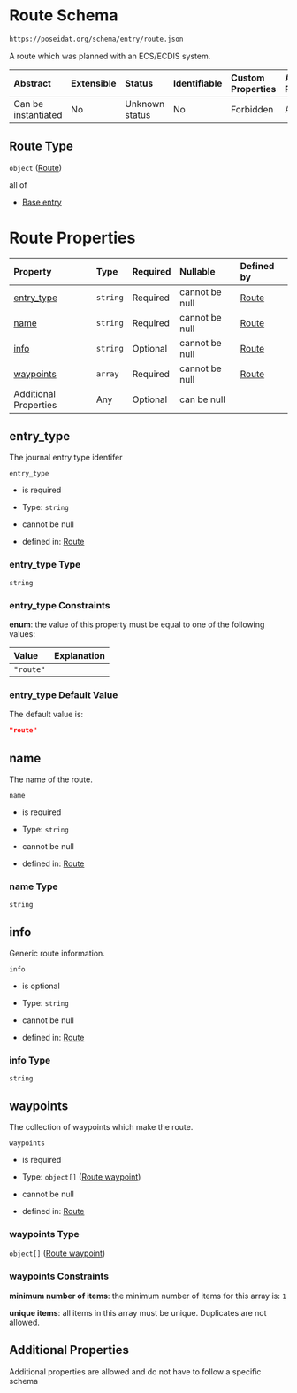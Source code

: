 # Route Schema

```txt
https://poseidat.org/schema/entry/route.json
```

A route which was planned with an ECS/ECDIS system.

| Abstract            | Extensible | Status         | Identifiable | Custom Properties | Additional Properties | Access Restrictions | Defined In                                                    |
| :------------------ | :--------- | :------------- | :----------- | :---------------- | :-------------------- | :------------------ | :------------------------------------------------------------ |
| Can be instantiated | No         | Unknown status | No           | Forbidden         | Allowed               | none                | [route.json](schemas/entry/route.json "open original schema") |

## Route Type

`object` ([Route](route.md))

all of

*   [Base entry](ais-entity-allof-base-entry.md "check type definition")

# Route Properties

| Property                  | Type     | Required | Nullable       | Defined by                                                                                                    |
| :------------------------ | :------- | :------- | :------------- | :------------------------------------------------------------------------------------------------------------ |
| [entry_type](#entry_type) | `string` | Required | cannot be null | [Route](route-properties-entry_type.md "https://poseidat.org/schema/entry/route.json#/properties/entry_type") |
| [name](#name)             | `string` | Required | cannot be null | [Route](route-properties-name.md "https://poseidat.org/schema/entry/route.json#/properties/name")             |
| [info](#info)             | `string` | Optional | cannot be null | [Route](route-properties-info.md "https://poseidat.org/schema/entry/route.json#/properties/info")             |
| [waypoints](#waypoints)   | `array`  | Required | cannot be null | [Route](route-properties-waypoints.md "https://poseidat.org/schema/entry/route.json#/properties/waypoints")   |
| Additional Properties     | Any      | Optional | can be null    |                                                                                                               |

## entry_type

The journal entry type identifer

`entry_type`

*   is required

*   Type: `string`

*   cannot be null

*   defined in: [Route](route-properties-entry_type.md "https://poseidat.org/schema/entry/route.json#/properties/entry_type")

### entry_type Type

`string`

### entry_type Constraints

**enum**: the value of this property must be equal to one of the following values:

| Value     | Explanation |
| :-------- | :---------- |
| `"route"` |             |

### entry_type Default Value

The default value is:

```json
"route"
```

## name

The name of the route.

`name`

*   is required

*   Type: `string`

*   cannot be null

*   defined in: [Route](route-properties-name.md "https://poseidat.org/schema/entry/route.json#/properties/name")

### name Type

`string`

## info

Generic route information.

`info`

*   is optional

*   Type: `string`

*   cannot be null

*   defined in: [Route](route-properties-info.md "https://poseidat.org/schema/entry/route.json#/properties/info")

### info Type

`string`

## waypoints

The collection of waypoints which make the route.

`waypoints`

*   is required

*   Type: `object[]` ([Route waypoint](route-properties-waypoints-route-waypoint.md))

*   cannot be null

*   defined in: [Route](route-properties-waypoints.md "https://poseidat.org/schema/entry/route.json#/properties/waypoints")

### waypoints Type

`object[]` ([Route waypoint](route-properties-waypoints-route-waypoint.md))

### waypoints Constraints

**minimum number of items**: the minimum number of items for this array is: `1`

**unique items**: all items in this array must be unique. Duplicates are not allowed.

## Additional Properties

Additional properties are allowed and do not have to follow a specific schema
